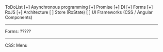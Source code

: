 ToDoList
[+] Asynchronous programming
[+] Promise
[+] DI
[+] Forms
[+] RxJS
[+] Architecture
[ ] Store (RxState)
[ ] UI Frameworks (CSS / Angular Components)

-------------------------
Forms:
?????


-------------------------
CSS:
Menu
